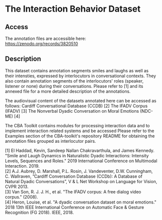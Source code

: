 # The Interaction Behavior Dataset

## Access
The annotation files are accessible here:
https://zenodo.org/records/3820510

## Description
This dataset contains annotation segments smiles and laughs as well as their intensties, expressed by interlocutors in conversational contexts.
They also contain annotation segments of the interlocutors' roles (speaker, listener or none) during their conversations.
Please refer to [1] and its annexed file for a more detailed description of the annotations. 

The audiovisual content of the datasets annotated here can be accessed as follows:
Cardiff Conversational Database (CCDB) [2]
The IFADV Corpus (IFADV) [3] 
The Nonverbal Dyadic Conversation on Moral Emotions (NDC-ME) [4]

The CBA Toolkit contains modules for processing interaction data and to implement interaction related systems and be accessed
Please refer to the Examples section of the CBA-toolkit's repository README for obtaining the annotation files grouped as interlocutor pairs.

[1] El Haddad, Kevin, Sandeep Nallan Chakravarthula, and James Kennedy. "Smile and Laugh Dynamics in Naturalistic Dyadic Interactions: Intensity Levels, Sequences and Roles." 2019 International Conference on Multimodal Interaction. 2019.  
[2] A.J. Aubrey, D. Marshall, P.L. Rosin, J. Vandeventer, D.W. Cunningham, C. Wallraven, ”Cardiff Conversation Database (CCDb): A Database of Natural Dyadic Conversations”, V & L Net Workshop on Language for Vision, CVPR 2013.  
[3] Van Son, R. J. J. H., et al. "The IFADV corpus: A free dialog video corpus." (2008).  
[4] Heron, Louise, et al. "A dyadic conversation dataset on moral emotions." 2018 13th IEEE International Conference on Automatic Face & Gesture Recognition (FG 2018). IEEE, 2018.
